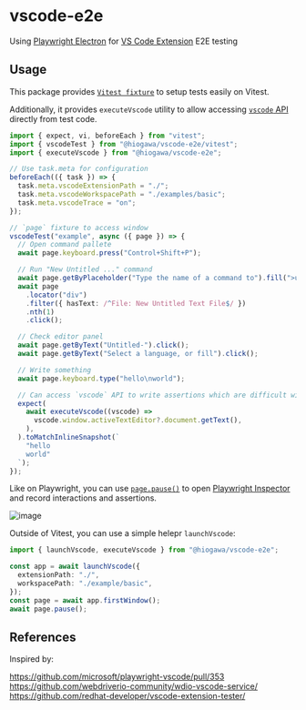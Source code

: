 # vscode-e2e

Using [Playwright Electron](https://playwright.dev/docs/api/class-electron)
for [VS Code Extension](https://code.visualstudio.com/api) E2E testing

## Usage

This package provides [`Vitest fixture`](https://vitest.dev/guide/test-context.html#extend-test-context)
to setup tests easily on Vitest.

Additionally, it provides `executeVscode` utility to allow accessing
[`vscode` API](https://code.visualstudio.com/api/references/vscode-api)
directly from test code.

```ts
import { expect, vi, beforeEach } from "vitest";
import { vscodeTest } from "@hiogawa/vscode-e2e/vitest";
import { executeVscode } from "@hiogawa/vscode-e2e";

// Use task.meta for configuration
beforeEach(({ task }) => {
  task.meta.vscodeExtensionPath = "./";
  task.meta.vscodeWorkspacePath = "./examples/basic";
  task.meta.vscodeTrace = "on";
});

// `page` fixture to access window
vscodeTest("example", async ({ page }) => {
  // Open command pallete
  await page.keyboard.press("Control+Shift+P");

  // Run "New Untitled ..." command
  await page.getByPlaceholder("Type the name of a command to").fill(">untitle");
  await page
    .locator("div")
    .filter({ hasText: /^File: New Untitled Text File$/ })
    .nth(1)
    .click();

  // Check editor panel
  await page.getByText("Untitled-").click();
  await page.getByText("Select a language, or fill").click();

  // Write something
  await page.keyboard.type("hello\nworld");

  // Can access `vscode` API to write assertions which are difficult with `page` API
  expect(
    await executeVscode((vscode) =>
      vscode.window.activeTextEditor?.document.getText(),
    ),
  ).toMatchInlineSnapshot(`
    "hello
    world"
  `);
});
```

Like on Playwright, you can use [`page.pause()`](https://playwright.dev/docs/api/class-page#page-pause)
to open [Playwright Inspector](https://playwright.dev/docs/debug#playwright-inspector)
and record interactions and assertions.

![image](https://github.com/hi-ogawa/vscode-extension-shell-shortcut/assets/4232207/a508ddf1-4365-4743-8a59-73c62ca07c3d)

Outside of Vitest, you can use a simple helepr `launchVscode`:

```ts
import { launchVscode, executeVscode } from "@hiogawa/vscode-e2e";

const app = await launchVscode({
  extensionPath: "./",
  workspacePath: "./example/basic",
});
const page = await app.firstWindow();
await page.pause();
```

## References

Inspired by:

https://github.com/microsoft/playwright-vscode/pull/353
https://github.com/webdriverio-community/wdio-vscode-service/
https://github.com/redhat-developer/vscode-extension-tester/

